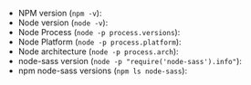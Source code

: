 <!--

Before opening an issue:
- Check that the version of node-sass you're trying to install supports your version of Node by looking at the release page for that version https://github.com/sass/node-sass/releases
- Read the common workarounds in the [TROUBLESHOOTING.md](https://github.com/sass/node-sass/blob/master/TROUBLESHOOTING.md)
- [Search for duplicate or closed issues](https://github.com/sass/node-sass/issues?utf8=%E2%9C%93&q=is%3Aissue)
- [Validate](http://sassmeister.com/) that it runs with both Ruby Sass and LibSass
- Prepare a [reduced test case](https://css-tricks.com/reduced-test-cases/) for any bugs
- Read the [contributing guidelines](https://github.com/sass/node-sass/blob/master/.github/CONTRIBUTING.md)

When encountering a syntax, or compilation issue:

- [Open an issue on `LibSass`](https://github.com/sass/LibSass/issues/new). You
may link it back here, but any change will be required there, not here

**When reporting an bug, YOU MUST PROVIDE THIS INFORMATION 
or your issue will be closed without discussion**
-->

- NPM version (`npm -v`):
- Node version (`node -v`):
- Node Process (`node -p process.versions`):
- Node Platform (`node -p process.platform`):
- Node architecture (`node -p process.arch`):
- node-sass version (`node -p "require('node-sass').info"`):
- npm node-sass versions (`npm ls node-sass`):
